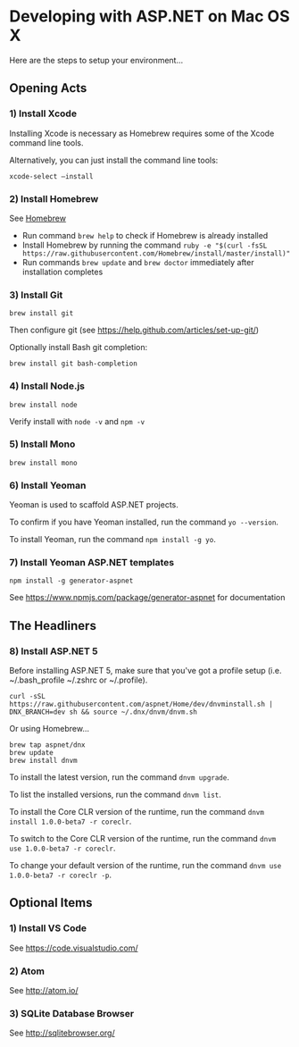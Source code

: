 
# Developing with ASP.NET on Mac OS X

Here are the steps to setup your environment...

## Opening Acts

### 1) Install Xcode

Installing Xcode is necessary as Homebrew requires some of the Xcode command line tools.

Alternatively, you can just install the command line tools:

```
xcode-select –install
```

### 2) Install Homebrew

See [Homebrew](http://brew.sh)

* Run command `brew help` to check if Homebrew is already installed
* Install Homebrew by running the command `ruby -e "$(curl -fsSL https://raw.githubusercontent.com/Homebrew/install/master/install)"`
* Run commands `brew update` and `brew doctor` immediately after installation completes

### 3) Install Git

```
brew install git
```

Then configure git (see https://help.github.com/articles/set-up-git/)

Optionally install Bash git completion:

```
brew install git bash-completion
```

### 4) Install Node.js

```
brew install node
```

Verify install with `node -v` and `npm -v`

### 5) Install Mono

```
brew install mono
```

### 6) Install Yeoman

Yeoman is used to scaffold ASP.NET projects.

To confirm if you have Yeoman installed, run the command `yo --version`.

To install Yeoman, run the command `npm install -g yo`.

### 7) Install Yeoman ASP.NET templates

```
npm install -g generator-aspnet
```

See https://www.npmjs.com/package/generator-aspnet for documentation

## The Headliners

### 8) Install ASP.NET 5

Before installing ASP.NET 5, make sure that you've got a profile setup (i.e. ~/.bash_profile ~/.zshrc or ~/.profile).

```
curl -sSL https://raw.githubusercontent.com/aspnet/Home/dev/dnvminstall.sh | DNX_BRANCH=dev sh && source ~/.dnx/dnvm/dnvm.sh
```

Or using Homebrew...

```
brew tap aspnet/dnx
brew update
brew install dnvm
```

To install the latest version, run the command `dnvm upgrade`.

To list the installed versions, run the command `dnvm list`.

To install the Core CLR version of the runtime, run the command `dnvm install 1.0.0-beta7 -r coreclr`.

To switch to the Core CLR version of the runtime, run the command `dnvm use 1.0.0-beta7 -r coreclr`.

To change your default version of the runtime, run the command `dnvm use 1.0.0-beta7 -r coreclr -p`.

## Optional Items

### 1) Install VS Code

See https://code.visualstudio.com/

### 2) Atom

See http://atom.io/

### 3) SQLite Database Browser

See http://sqlitebrowser.org/
